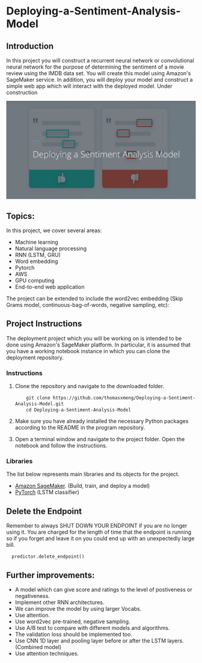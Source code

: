 [image1]: ./sentiment-model_picture.png "sentiment-model"
# Deploying-a-Sentiment-Analysis-Model
## Introduction
In this project you will construct a recurrent neural network or convolutional neural network for the purpose of determining the sentiment of a movie review using the IMDB data set. You will create this model using Amazon's SageMaker service. In addition, you will deploy your model and construct a simple web app which will interact with the deployed model.
Under construction

![sentiment-model][image1]

## Topics:
In this project, we cover several areas:
* Machine learning
* Natural language processing
* RNN (LSTM, GRU)
* Word embedding
* Pytorch
* AWS
* GPU computing
* End-to-end web application

The project can be extended to include the word2vec embedding (Skip Grams model, continuous-bag-of-words, negative sampling, etc): 


## Project Instructions
The deployment project which you will be working on is intended to be done using Amazon's SageMaker platform. In particular, it is assumed that you have a working notebook instance in which you can clone the deployment repository.

### Instructions

1. Clone the repository and navigate to the downloaded folder.
	
	```	
		git clone https://github.com/thomasxmeng/Deploying-a-Sentiment-Analysis-Model.git
		cd Deploying-a-Sentiment-Analysis-Model
	```

2. Make sure you have already installed the necessary Python packages according to the README in the program repository.
3. Open a terminal window and navigate to the project folder. Open the notebook and follow the instructions.

### Libraries
The list below represents main libraries and its objects for the project.

* [Amazon SageMaker](https://ap-northeast-2.console.aws.amazon.com/sagemaker/home?region=ap-northeast-2#/landing). (Build, train, and deploy a model)
* [PyTorch](https://pytorch.org/) (LSTM classifier)

## Delete the Endpoint
Remember to always SHUT DOWN YOUR ENDPOINT if you are no longer using it. You are charged for the length of time that the endpoint is running so if you forget and leave it on you could end up with an unexpectedly large bill.
```
  predictor.delete_endpoint()
```

## Further improvements:
* A model which can give score and ratings to the level of postiveness or negativeness.
* Implement other RNN architectures. 
* We can improve the model by using larger Vocabs. 
* Use attention.
* Use word2vec pre-trained, negative sampling.
* Use A/B test to compare with different models and algorithms.
* The validation loss should be implemented too. 
* Use CNN 1D layer and pooling layer before or after the LSTM layers. (Combined model)
* Use attention techniques.
